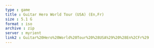 ```yaml
---
type : game
title : Guitar Hero World Tour (USA) (En,Fr)
size : 5.1 G
format : iso
archive : zip
server : myrient
link2 : Guitar%20Hero%20World%20Tour%20%28USA%29%20%28En%2CFr%29
---
```

